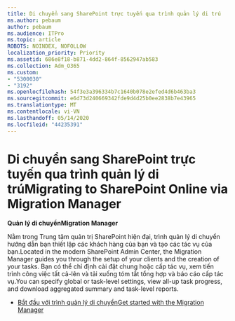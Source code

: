 ```yaml
---
title: Di chuyển sang SharePoint trực tuyến qua trình quản lý di trú
ms.author: pebaum
author: pebaum
ms.audience: ITPro
ms.topic: article
ROBOTS: NOINDEX, NOFOLLOW
localization_priority: Priority
ms.assetid: 686e8f18-b871-4dd2-864f-8562947ab583
ms.collection: Adm_O365
ms.custom:
- "5300030"
- "3192"
ms.openlocfilehash: 54f3e3a396334b7c1640b078e2efed4d6b463ba3
ms.sourcegitcommit: e6d73d240669342fde9d4d25b0ee2838b7e43965
ms.translationtype: MT
ms.contentlocale: vi-VN
ms.lasthandoff: 05/14/2020
ms.locfileid: "44235391"
---
```

# <a name="migrating-to-sharepoint-online-via-migration-manager"></a><span data-ttu-id="024bc-102">Di chuyển sang SharePoint trực tuyến qua trình quản lý di trú</span><span class="sxs-lookup"><span data-stu-id="024bc-102">Migrating to SharePoint Online via Migration Manager</span></span>

<span data-ttu-id="024bc-103">**Quản lý di chuyển**</span><span class="sxs-lookup"><span data-stu-id="024bc-103">**Migration Manager**</span></span>

<span data-ttu-id="024bc-104">Nằm trong Trung tâm quản trị SharePoint hiện đại, trình quản lý di chuyển hướng dẫn bạn thiết lập các khách hàng của bạn và tạo các tác vụ của bạn.</span><span class="sxs-lookup"><span data-stu-id="024bc-104">Located in the modern SharePoint Admin Center, the Migration Manager guides you through the setup of your clients and the creation of your tasks.</span></span> <span data-ttu-id="024bc-105">Bạn có thể chỉ định cài đặt chung hoặc cấp tác vụ, xem tiến trình công việc tất cả-lên và tải xuống tóm tắt tổng hợp và báo cáo cấp tác vụ.</span><span class="sxs-lookup"><span data-stu-id="024bc-105">You can specify global or task-level settings, view all-up task progress, and download aggregated summary and task-level reports.</span></span>

- [<span data-ttu-id="024bc-106">Bắt đầu với trình quản lý di chuyển</span><span class="sxs-lookup"><span data-stu-id="024bc-106">Get started with the Migration Manager</span></span>](https://docs.microsoft.com/sharepointmigration/mm-get-started)
